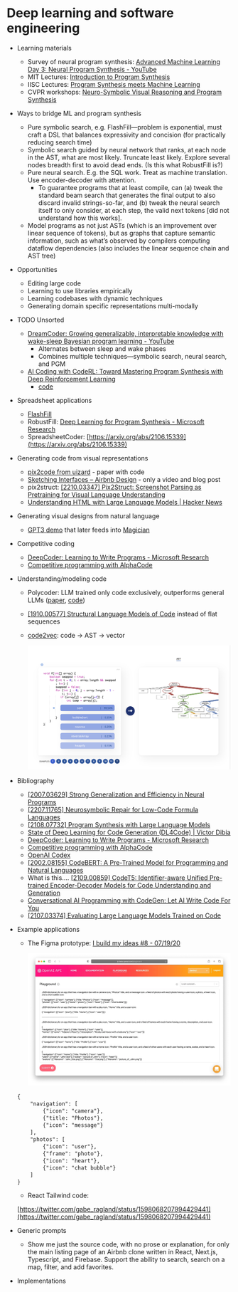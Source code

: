 # Deep learning and software engineering

- Learning materials
    - Survey of neural program synthesis: [Advanced Machine Learning Day 3: Neural Program Synthesis - YouTube](https://www.youtube.com/watch?v=nlgA2gnwscQ&list=WL&index=8)
    - MIT Lectures: [Introduction to Program Synthesis](https://people.csail.mit.edu/asolar/SynthesisCourse/index.htm)
    - IISC Lectures: [Program Synthesis meets Machine Learning](https://www.csa.iisc.ac.in/~deepakd/psml-2020/)
    - CVPR workshops: [Neuro-Symbolic Visual Reasoning and Program Synthesis](http://nscv.csail.mit.edu/)
- Ways to bridge ML and program synthesis
    - Pure symbolic search, e.g. FlashFill—problem is exponential, must craft a DSL that balances expressivity and concision (for practically reducing search time)
    - Symbolic search guided by neural network that ranks, at each node in the AST, what are most likely. Truncate least likely. Explore several nodes breadth first to avoid dead ends. (Is this what RobustFill is?)
    - Pure neural search. E.g. the SQL work. Treat as machine translation. Use encoder-decoder with attention.
        - To guarantee programs that at least compile, can (a) tweak the standard beam search that generates the final output to also discard invalid strings-so-far, and (b) tweak the neural search itself to only consider, at each step, the valid next tokens [did not understand how this works].
    - Model programs as not just ASTs (which is an improvement over linear sequence of tokens), but as graphs that capture semantic information, such as what’s observed by compilers computing dataflow dependencies (also includes the linear sequence chain and AST tree)
- Opportunities
    - Editing large code
    - Learning to use libraries empirically
    - Learning codebases with dynamic techniques
    - Generating domain specific representations multi-modally
- TODO Unsorted
    - [DreamCoder: Growing generalizable, interpretable knowledge with wake-sleep Bayesian program learning - YouTube](https://www.youtube.com/watch?v=qtu0aSTDE2I)
        - Alternates between sleep and wake phases
        - Combines multiple techniques—symbolic search, neural search, and PGM
    - [AI Coding with CodeRL: Toward Mastering Program Synthesis with Deep Reinforcement Learning](https://blog.salesforceairesearch.com/coderl/)
        - [code](https://github.com/salesforce/CodeRL)
- Spreadsheet applications
    - [FlashFill](https://blog.sigplan.org/2021/09/14/the-story-of-the-flash-fill-feature-in-excel/)
    - RobustFill: [Deep Learning for Program Synthesis - Microsoft Research](https://www.microsoft.com/en-us/research/blog/deep-learning-program-synthesis/)
    - SpreadsheetCoder: [https://arxiv.org/abs/2106.15339](https://arxiv.org/abs/2106.15339)
- Generating code from visual representations
    - [pix2code from uizard](https://uizard.io/blog/pix2code/) - paper with code
    - [Sketching Interfaces – Airbnb Design](https://airbnb.design/sketching-interfaces/) - only a video and blog post
    - pix2struct: [[2210.03347] Pix2Struct: Screenshot Parsing as Pretraining for Visual Language Understanding](https://arxiv.org/abs/2210.03347)
    - [Understanding HTML with Large Language Models | Hacker News](https://news.ycombinator.com/item?id=33168043)
- Generating visual designs from natural language
    - [GPT3 demo](https://twitter.com/jsngr/status/1284511080715362304?ref_src=twsrc%5Etfw) that later feeds into [Magician](https://www.figma.com/community/plugin/1151890004010191690/Magician)
- Competitive coding
    - [DeepCoder: Learning to Write Programs - Microsoft Research](https://www.microsoft.com/en-us/research/publication/deepcoder-learning-write-programs/)
    - [Competitive programming with AlphaCode](https://www.deepmind.com/blog/competitive-programming-with-alphacode)
- Understanding/modeling code
    - Polycoder: LLM trained only code exclusively, outperforms general LLMs ([paper](https://arxiv.org/abs/2202.13169), [code](https://github.com/VHellendoorn/Code-LMs))
    - [[1910.00577] Structural Language Models of Code](https://arxiv.org/abs/1910.00577) instead of flat sequences
    - [code2vec](https://code2vec.org/): code → AST → vector
        
        ![Untitled](Deep%20learning%20and%20software%20engineering%2045a9dd27343b41ba8f5f7999d1975db9/Untitled.png)
        
- Bibliography
    - [[2007.03629] Strong Generalization and Efficiency in Neural Programs](https://arxiv.org/abs/2007.03629)
    - [[2207.11765] Neurosymbolic Repair for Low-Code Formula Languages](https://arxiv.org/abs/2207.11765)
    - [[2108.07732] Program Synthesis with Large Language Models](https://arxiv.org/abs/2108.07732)
    - [State of Deep Learning for Code Generation (DL4Code) | Victor Dibia](https://victordibia.com/blog/deep-learning-code-generation/)
    - [DeepCoder: Learning to Write Programs - Microsoft Research](https://www.microsoft.com/en-us/research/publication/deepcoder-learning-write-programs/)
    - [Competitive programming with AlphaCode](https://www.deepmind.com/blog/competitive-programming-with-alphacode)
    - [OpenAI Codex](https://openai.com/blog/openai-codex/)
    - [[2002.08155] CodeBERT: A Pre-Trained Model for Programming and Natural Languages](https://arxiv.org/abs/2002.08155)
    - What is this…. [[2109.00859] CodeT5: Identifier-aware Unified Pre-trained Encoder-Decoder Models for Code Understanding and Generation](https://arxiv.org/abs/2109.00859)
    - [Conversational AI Programming with CodeGen: Let AI Write Code For You](https://blog.salesforceairesearch.com/codegen/)
    - [[2107.03374] Evaluating Large Language Models Trained on Code](https://arxiv.org/abs/2107.03374)
- Example applications
    - The Figma prototype: [I build my ideas #8 - 07/19/20](https://ibuildmyideas.substack.com/p/i-build-my-ideas-8-071920)
        
        ![Untitled](Deep%20learning%20and%20software%20engineering%2045a9dd27343b41ba8f5f7999d1975db9/Untitled%201.png)
        
    
    ```
    {
        "navigation": [
            {"icon": "camera"},
            {"title: "Photos"},
            {"icon": "message"}
        ],
        "photos": [
            {"icon": "user"},
            {"frame": "photo"},
            {"icon": "heart"},
            {"icon": "chat bubble"}
        ]
    }
    ```
    
    - React Tailwind code:
    
    [https://twitter.com/gabe_ragland/status/1598068207994429441](https://twitter.com/gabe_ragland/status/1598068207994429441)
    
- Generic prompts
    - Show me just the source code, with no prose or explanation, for only the main listing page of an Airbnb clone written in React, Next.js, Typescript, and Firebase. Support the ability to search, search on a map, filter, and add favorites.
- Implementations